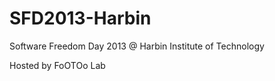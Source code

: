 SFD2013-Harbin
==============

Software Freedom Day 2013 @ Harbin Institute of Technology

Hosted by FoOTOo Lab 

